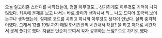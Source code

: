 오늘 알고리즘 스터디를 시작했는데, 정말 아무것도... 신기하게도 아무것도 기억이 나지않았다. 처음에 문제를 보고 나서는 바로 풀이가 생각나서 와... 나도 드디어 조금씩 보이는구나 생각했는데, 실제로 코드를 치려고 하니까 아무것도 생각이 안났다. 살짝 충격적이였다. 그래서 12월 19일 까지 매일 한시간반씩 시간내서 재활? 을 하고 제대로 시간재서 문제 풀기로 했다. 지금은 단순히 모여서 각자 공부하는 느낌? 으로 가기로 했다.